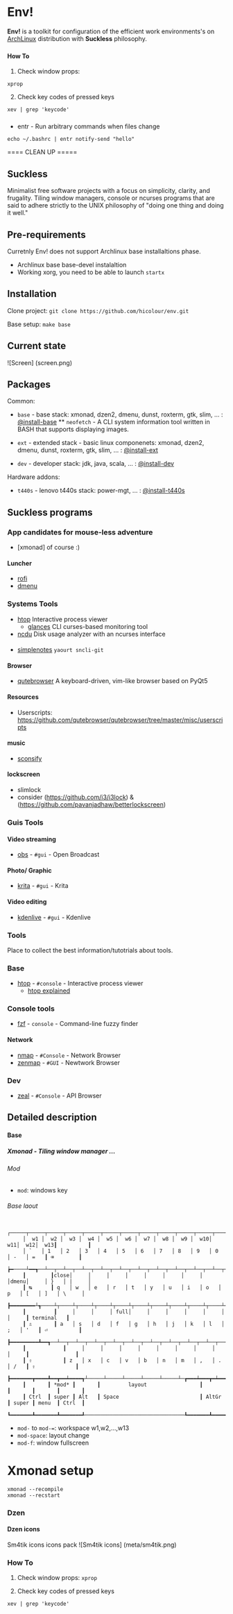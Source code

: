 # Env!
__Env!__ is a toolkit for configuration of the efficient work environments's on [ArchLinux](https://www.archlinux.org/) distribution with __Suckless__ philosophy.










###

#### How To

1. Check window props:

```shell
xprop
```

2. Check key codes of pressed keys
```shell
xev | grep 'keycode'
```





###

* entr - Run arbitrary commands when files change
```
echo ~/.bashrc | entr notify-send "hello"
```





==== CLEAN UP =====


## Suckless

Minimalist free software projects with a focus on simplicity, clarity, and frugality. Tiling window managers, console or ncurses programs that are said to adhere strictly to the UNIX philosophy of "doing one thing and doing it well."


## Pre-requirements

Curretnly Env! does not support Archlinux base installaltions phase.

* Archlinux base base-devel instalaltion
* Working xorg, you need to be able to launch `startx`


## Installation

Clone project:
	``git clone https://github.com/hicolour/env.git``


Base setup:
    ``make base``

## Current state

![Screen] (screen.png)

## Packages

Common:

 * `base` - base stack: xmonad, dzen2, dmenu, dunst, roxterm, gtk, slim, ...   : [@install-base](env-utils/install-base.sh)
 ** `neofetch` - A CLI system information tool written in BASH that supports displaying images.

 * `ext` - extended stack - basic linux componenets: xmonad, dzen2, dmenu, dunst, roxterm, gtk, slim, ...   : [@install-ext](.utils/install-ext.sh)

 * `dev` - developer stack: jdk, java, scala, ...   : [@install-dev](env-utils/install-dev.sh)

Hardware addons:

 * `t440s` - lenovo t440s stack: power-mgt, ...   : [@install-t440s](env-utils/install-t440s.sh)


## Suckless programs

### App candidates for mouse-less adventure

 * [xmonad] of course :)

#### Luncher
 * [rofi](https://github.com/DaveDavenport/rofi)
 * [dmenu](https://tools.suckless.org/dmenu/)

### Systems Tools
  * [htop](https://hisham.hm/htop/) Interactive process viewer
	* [glances](https://nicolargo.github.io/glances/) CLI curses-based monitoring tool
  * [ncdu](https://github.com/fabiofalci/sconsify) Disk usage analyzer with an ncurses interface



####
 * [simplenotes](https://github.com/insanum/sncli) `yaourt sncli-git`

#### Browser
 * [qutebrowser](https://www.qutebrowser.org/) A keyboard-driven, vim-like browser based on PyQt5

#### Resources
  - Userscripts: https://github.com/qutebrowser/qutebrowser/tree/master/misc/userscripts


 #### music
 * [sconsify](https://github.com/fabiofalci/sconsify)





 #### lockscreen
 * slimlock
 * consider (https://github.com/i3/i3lock) &  (https://github.com/pavanjadhaw/betterlockscreen)




 ### Guis Tools

 #### Video streaming
 * [obs](https://?/) - `#gui` - Open Broadcast

 #### Photo/ Graphic
 * [krita](https://?/) - `#gui` - Krita


 #### Video editing
 * [kdenlive](https://?/) - `#gui` - Kdenlive

 ### Tools

 Place to collect the best information/tutotrials about tools.

 ### Base

 * [htop](http://hisham.hm/htop/) - ```#console``` - Interactive process viewer
   * [htop explained](https://peteris.rocks/blog/htop/)

 ### Console tools
 * [fzf]() - ```console``` - Command-line fuzzy finder

 #### Network
 * [nmap](https://nmap.org/) - `#Console` - Network Browser
 * [zenmap](https://nmap.org/zenmap/) - `#GUI` - Newtwork Browser


 ### Dev
 * [zeal](https://zealdocs.org/) - `#Console` - API Browser













## Detailed description

#### Base

##### Xmonad - Tiling window manager ...


###### Mod

 * `mod`: windows key

###### Base laout


		 ┌─────┬─────┬─────┬─────┬─────┬─────┬─────┬─────┬─────┬─────┬─────┬─────┬─────┲━━━━━━━━━━┓
		 │  w1 │  w2 │  w3 │  w4 │  w5 │  w6 │  w7 │  w8 │  w9 │  w10│  w11│  w12│  w13┃          ┃
		 │ `   │ 1   │ 2   │ 3   │ 4   │ 5   │ 6   │ 7   │ 8   │ 9   │ 0   │ -   │ =   ┃ ⌫        ┃
		 ┢━────┴━━┱──┴──┬──┴──┬──┴──┬──┴──┬──┴──┬──┴──┬──┴──┬──┴──┬──┴──┬──┴──┬──┴──┬──┺━━┯━━━━━━━┩
		 ┃        ┃close│     │     │     │     │     │     │     │     │dmenu│     │ }   │ |     │
		 ┃ ↹      ┃ q   │ w   │ e   │ r   │ t   │ y   │ u   │ i   │ o   │ p   │ [   │ ]   │ \     │
		 ┣━━━━━━━━┴┱────┴┬────┴┬────┴┬────┴┬────┴┬────┴┬────┴┬────┴┬────┴┬────┴┬────┴┲━━━━┷━━━━━━━┪
		 ┃         ┃     │     │     │ full│     │     │     │     │     │     │     ┃ terminal   ┃
		 ┃ ⇬       ┃ a   │ s   │ d   │ f   │ g   │ h   │ j   │ k   │ l   │ ;   │ '   ┃ ⏎          ┃
		 ┣━━━━━━━━━┻━━┱──┴──┬──┴──┬──┴──┬──┴──┬──┴──┬──┴──┬──┴──┬──┴──┬──┴──┬──┴──┲━━┻━━━━━━━━━━━━┫
		 ┃            ┃     │     │     │     │     │     │     │     │     │     ┃               ┃
		 ┃ ⇧          ┃ z   │ x   │ c   │ v   │ b   │ n   │ m   │ ,   │ .   │ /   ┃ ⇧             ┃
		 ┣━━━━━━━┳━━━━┻━━┳━━┷━━━━┱┴─────┴─────┴─────┴─────┴─────┴─┲━━━┷━━━┳━┷━━━━━╋━━━━━━━┳━━━━━━━┫
		 ┃       ┃ *mod* ┃       ┃         layout                 ┃       ┃       ┃       ┃       ┃
		 ┃ Ctrl  ┃ super ┃ Alt   ┃ Space                          ┃ AltGr ┃ super ┃ menu  ┃ Ctrl  ┃
		 ┗━━━━━━━┻━━━━━━━┻━━━━━━━┹────────────────────────────────┺━━━━━━━┻━━━━━━━┻━━━━━━━┻━━━━━━━┛


 * `mod-` to `mod-=`: workspace w1,w2,...,w13
 * `mod-space`: layout change
 * `mod-f`: window fullscreen




# Xmonad setup

```
xmonad --recompile
xmonad --recstart
```


### Dzen

#### Dzen icons

Sm4tik icons icons pack
![Sm4tik icons] (meta/sm4tik.png)


### How To

1. Check window props:
```xprop ```

2. Check key codes of pressed keys
```shell
xev | grep 'keycode'
```
